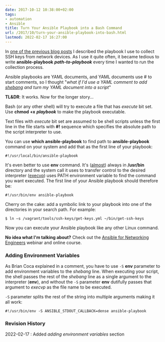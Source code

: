 ```yaml
---
date: 2017-10-12 10:38:00+02:00
tags:
- automation
- Ansible
title: Turn Your Ansible Playbook into a Bash Command
url: /2017/10/turn-your-ansible-playbook-into-bash.html
lastmod: 2022-02-17 16:27:00
---
```

In [one of the previous blog posts](https://blog.ipspace.net/2017/09/collect-ssh-keys-with-ansible.html) I described the playbook I use to collect SSH keys from network devices. As I use it quite often, it became tedious to write **ansible-playbook** ***path-to-playbook*** every time I wanted to run the collection process.

Ansible playbooks are YAML documents, and YAML documents use \# to start comments, so I thought "_what if I'd use a YAML comment to add [shebang](https://en.wikipedia.org/wiki/Shebang(Unix)) and turn my YAML document into a script_"

**TL&DR**: It works. Now for the longer story...
<!--more-->
Bash (or any other shell) will try to execute a file that has *execute* bit set. Use **chmod +x** ***playbook*** to make the playbook executable.

Text files with *execute* bit set are assumed to be shell scripts unless the first line in the file starts with **\#!** sequence which specifies the absolute path to the script interpreter to use.

You can use **which ansible-playbook** to find path to **ansible-playbook** command on your system and add that as the first line of your playbook:

```
#!/usr/local/bin/ansible-playbook
```

It's even better to use **env** command. It's ([almost](https://en.wikipedia.org/wiki/Shebang_(Unix)#Program_location)) always in **/usr/bin** directory and the system call it uses to transfer control to the desired interpreter ([execvp](https://linux.die.net/man/3/execvp)) uses PATH environment variable to find the command you want executed. The first line of your Ansible playbook should therefore be:

```
#!/usr/bin/env ansible-playbook
```

Cherry on the cake: add a symbolic link to your playbook into one of the directories in your search path. For example:

```
$ ln –s /vagrant/tools/ssh-keys/get-keys.yml ~/bin/get-ssh-keys
```

Now you can execute your Ansible playbook like any other Linux command.

**No idea what I'm talking about?** Check out the [Ansible for Networking Engineers](http://www.ipspace.net/Ansible_for_Networking_Engineers) webinar and online course.

### Adding Environment Variables

As Brian Coca explained in a comment, you have to use `-S` **env** parameter to add environment variables to the *shebang* line. When executing your script, the shell passes the rest of the *shebang* line as a single argument to the interpreter (**env**), and without the `-S` parameter **env** dutifully passes that argument to *execvp* as the file name to be executed. 

`-S` parameter splits the rest of the string into multiple arguments making it all work:

```
#!/usr/bin/env -S ANSIBLE_STDOUT_CALLBACK=dense ansible-playbook
```

### Revision History

2022-02-17
: Added *adding environment variables* section
